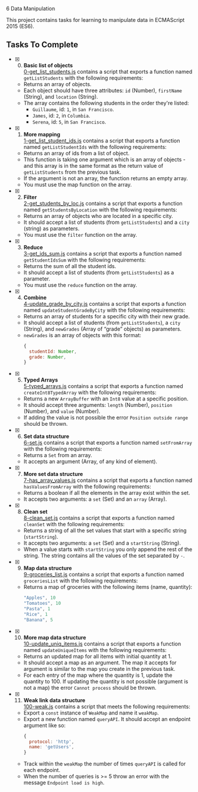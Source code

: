 6 Data Manipulation

This project contains tasks for learning to manipulate data in ECMAScript 2015 (ES6).

## Tasks To Complete

+ [x] 0. **Basic list of objects**<br/>[0-get_list_students.js](0-get_list_students.js) contains a script that exports a function named `getListStudents` with the following requirements:
  + Returns an array of objects.
  + Each object should have three attributes: `id` (Number), `firstName` (String), and `location` (String).
  + The array contains the following students in the order they're listed:
    + `Guillaume`, id: `1`, in `San Francisco`.
    + `James`, id: `2`, in `Columbia`.
    + `Serena`, id: `5`, in `San Francisco`.

+ [x] 1. **More mapping**<br/>[1-get_list_student_ids.js](1-get_list_student_ids.js) contains a script that exports a function named `getListStudentIds` with the following requirements:
  + Returns an array of ids from a list of object.
  + This function is taking one argument which is an array of objects - and this array is in the same format as the return value of `getListStudents` from the previous task.
  + If the argument is not an array, the function returns an empty array.
  + You must use the map function on the array.

+ [x] 2. **Filter**<br/>[2-get_students_by_loc.js](2-get_students_by_loc.js) contains a script that exports a function named `getStudentsByLocation` with the following requirements:
  + Returns an array of objects who are located in a specific city.
  + It should accept a list of students (from `getListStudents`) and a `city` (string) as parameters.
  + You must use the `filter` function on the array.

+ [x] 3. **Reduce**<br/>[3-get_ids_sum.js](3-get_ids_sum.js) contains a script that exports a function named `getStudentIdsSum` with the following requirements:
  + Returns the sum of all the student ids.
  + It should accept a list of students (from `getListStudents`) as a parameter.
  + You must use the `reduce` function on the array.

+ [x] 4. **Combine**<br/>[4-update_grade_by_city.js](4-update_grade_by_city.js) contains a script that exports a function named `updateStudentGradeByCity` with the following requirements:
  + Returns an array of students for a specific city with their new grade.
  + It should accept a list of students (from `getListStudents`), a `city` (String), and `newGrades` (Array of “grade” objects) as parameters.
  + `newGrades` is an array of objects with this format:
    ```js
    {
      studentId: Number,
      grade: Number,
    }
    ```

+ [x] 5. **Typed Arrays**<br/>[5-typed_arrays.js](5-typed_arrays.js) contains a script that exports a function named `createInt8TypedArray` with the following requirements:
  + Returns a new `ArrayBuffer` with an `Int8` value at a specific position.
  + It should accept three arguments: `length` (Number), `position` (Number), and `value` (Number).
  + If adding the value is not possible the error `Position outside range` should be thrown.

+ [x] 6. **Set data structure**<br/>[6-set.js](6-set.js) contains a script that exports a function named `setFromArray` with the following requirements:
  + Returns a `Set` from an array.
  + It accepts an argument (Array, of any kind of element).

+ [x] 7. **More set data structure**<br/>[7-has_array_values.js](7-has_array_values.js) contains a script that exports a function named `hasValuesFromArray` with the following requirements:
  + Returns a boolean if all the elements in the array exist within the set.
  + It accepts two arguments: a `set` (Set) and an `array` (Array).

+ [x] 8. **Clean set**<br/>[8-clean_set.js](8-clean_set.js) contains a script that exports a function named `cleanSet` with the following requirements:
  + Returns a string of all the set values that start with a specific string (`startString`).
  + It accepts two arguments: a `set` (Set) and a `startString` (String).
  + When a value starts with `startString` you only append the rest of the string. The string contains all the values of the set separated by `-`.

+ [x] 9. **Map data structure**<br/>[9-groceries_list.js](9-groceries_list.js) contains a script that exports a function named `groceriesList` with the following requirements:
  + Returns a map of groceries with the following items (name, quantity):
    ```cs
    "Apples", 10
    "Tomatoes", 10
    "Pasta", 1
    "Rice", 1
    "Banana", 5
    ```

+ [x] 10. **More map data structure**<br/>[10-update_uniq_items.js](10-update_uniq_items.js) contains a script that exports a function named `updateUniqueItems` with the following requirements:
  + Returns an updated map for all items with initial quantity at 1.
  + It should accept a map as an argument. The map it accepts for argument is similar to the map you create in the previous task.
  + For each entry of the map where the quantity is 1, update the quantity to 100. If updating the quantity is not possible (argument is not a map) the error `Cannot process` should be thrown.

+ [x] 11. **Weak link data structure**<br/>[100-weak.js](100-weak.js) contains a script that meets the following requirements:
  + Export a `const` instance of `WeakMap` and name it `weakMap`.
  + Export a new function named `queryAPI`. It should accept an endpoint argument like so:
    ```js
    {
      protocol: 'http',
      name: 'getUsers',
    }
    ```
  + Track within the `weakMap` the number of times `queryAPI` is called for each endpoint.
  + When the number of queries is >= 5 throw an error with the message `Endpoint load is high`.

